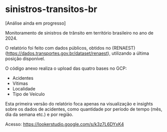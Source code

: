 # sinistros-transitos-br
[Análise ainda em progresso]

Monitoramento de sinistros de trânsito em território brasileiro no ano de 2024.

O relatório foi feito com dados públicos, obtidos no (RENAEST)(https://dados.transportes.gov.br/dataset/renaest), utilizando a última posição disponível.

O código anexo realiza o upload das quatro bases no GCP:
- Acidentes
- Vítimas
- Localidade
- Tipo de Veículo

Esta primeira versão do relatório foca apenas na visualização e insights sobre os dados de acidentes, como quantidade por período de tempo (mês, dia da semana etc.) e por região.

Acesso: https://lookerstudio.google.com/s/k3z7L6DYxK4
